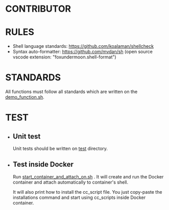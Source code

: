 # CONTRIBUTOR

# RULES

- Shell language standards: https://github.com/koalaman/shellcheck
- Syntax auto-formatter: https://github.com/mvdan/sh (open source vscode extension: "foxundermoon.shell-format")

# STANDARDS

All functions must follow all standards which are written on
the [demo_function.sh](https://github.com/ysf0/cc_scripts/tree/master/documentation/demo_function.sh).

# TEST

- ## Unit test
  Unit tests should be written on [test](https://github.com/ysf0/cc_scripts/tree/master/test) directory.

- ## Test inside Docker
  Run [start_container_and_attach_on.sh](https://github.com/ysf0/cc_scripts/tree/master/dev_scripts/start_container_and_attach_on.sh)
  . It will create and run the Docker container and attach automatically to container's shell.

  It will also print how to install the cc_script file. You just copy-paste the installations command and start using
  cc_scripts inside Docker container.